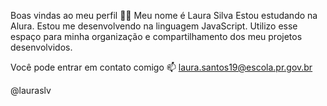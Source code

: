 Boas vindas ao meu perfil 💙💙
Meu nome é Laura Silva
Estou estudando na Alura.
Estou me desenvolvendo na linguagem JavaScript.
Utilizo esse espaço para minha organização e compartilhamento dos meu projetos desenvolvidos.

Você pode entrar em contato comigo 📫
laura.santos19@escola.pr.gov.br

@lauraslv

